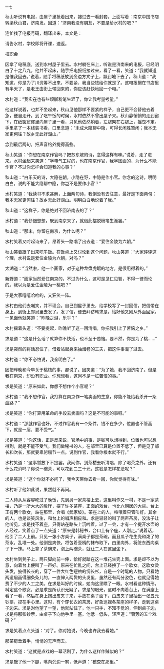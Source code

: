     一七 

   秋山听说有电报，由屋子里抢着出来，接过去一看封套，上面写着：南京中国书店转梁秋山君，济南发。因道：“济南我没有朋友，不要是给水村的吧？”

   连忙找了电报号码，翻译出来，本文是：

   请告水村，学校即将开课，速返。

   校职会

   因拿了电稿底，送到水村屋子里去。水村躺在床上，听说是济南来的电报，已经明白了十之八九。他并不起床，随手把电报纸接过来，看了一看，笑道：“我就知道是催我回去。”说着，随手将稿纸放到旁边方凳子上，飘到地下去了。秋山道：“我知道，你是为了川资筹不出来，不要紧，我当些钱给你就是了。这电报搁在书店里有半天了，是老王由街上带回来的，你应该赶快地回一个电。”

   水村道：“我实在也有些烦腻粉笔生涯了，你让我考量考量。”

   他这样说着，也并不坐起来，秋山见他那样不要紧的样子，自己更不会替他去着急，便自走开。到了吃午饭的时候，水村依然不曾出屋子来。秋山静悄悄的走到窗下，在纸窗窟窿里向屋子里一看，只见他依然躺着，左腿架在右腿上，摇曳不定。手里拿了一本线装书看，口里念道：“未成大隐聊中隐，可得长闲胜暂闲；我本无家更何往？故乡无此好湖山。”

   念到最后两句，把声音格外提得高些。

   秋山笑道：“你想在南京作官吗？把苏东坡的诗，念得这样有味。”说着，走了进来。水村坐起来笑道：“学电气工程的，也在南京作官，我学图画的，为什么不能作官？不过你怎样会知道我的心事？”

   秋山道：“白乐天的诗，大隐在朝，小隐在野，中隐是作小官。你念的这诗，明明白白，说的不能大隐聊中隐，你岂不是要作小官？”

   水村笑道：“我读书不求甚解，上面两句诗，我倒没有去注意，最好是下面两句：我本无家更何往？故乡无此好湖山。明明白白地说着了我。”

   秋山道：“这样子，你是绝对不回济南去的了？”

   水村道：“我仔细想想，既到南京来了，就借此摆脱粉笔生涯罢。”

   秋山道：“那末，你留在南京，为什么呢？”

   水村笑着又吟起诗来了，昂着头一路唱了出去道：“爱住金陵为六朝。”

   秋山笑着跟了出来吃午饭。在饭桌上又讨论到这个问题，秋山笑道：“大家评评这个理，水村说是爱住金陵为六朝，对吗？”

   太湖道：“当然啦，他一个画家，对于这种龙盘虎踞的地方，是很用得着的。”

   新野道：“画家当然爱住南京的，不过为什么，这可是见仁见智，不得一律而论的。我以为是爱住金陵为一桃吧？”

   于是大家嘻嘻哈哈的，又狂笑一阵。

   水村由他们去嘲笑，并不理会。自己到屋子里去，给学校写了一封回信，把信带在身上，到街上邮局里去发了。发了信，便去拜访韩求是，恰好他又刚从外面回家。一见面他就笑道：“昨晚之游，乐乎？”

   水村摇着头道：“不要提起，昨晚听了这一回清唱，你把我引上了苦恼之乡。”

   求是道：“这是什么话？就算你不快活，也不至于苦恼。要不然，你是为了桃……”

   求是突然的将话忍住了，借着站起身来抽烟卷的工夫，把这件事混了过去。

   水村道：“你不必怕说，我全明白了。”

   因把昨晚和今早关于桃枝的事，都说了。因笑道：“为了她，我不回济南了。但是我在南京，却没有职业。你想想看，这岂不是一桩苦恼的事。”

   求是笑道：“原来如此，你想不想作个小官呢？”

   水村道：“我不想作官，我打算在南京作一笔卖画的生意，你能不能给我杀开一条血路？”

   求是笑道：“你打算用革命的手段去卖画吗？这是不可能的事呀。”

   水村道：“那就作官也好。不过作官我有一个条件，钱不在多少，位置也不管高下，就是一层，要不受气。”

   求是笑道：“你这话，正是反来说，官场中的事，是钱可以想得到，位置也可以想得到，就是不能不受气。我们做秘书的人，在部里已算是位置不低了，但是见了部长和次长，那就要卑躬屈节一点。说到作官，我看你根本就不行。”

   水村笑道：“这事暂放下不提罢。我问你，到茶楼去听清唱，除了喝茶之外，还有什么花消吗？你说一碗茶，可以花到二三十元，这钱是怎样花法呢？”

   求是笑道：“这个你就不必问了，我今天带你去看一回，你就觉得有味。”

   水村听了他如此说，果然就不再问。

   二人待从从容容吃过了晚饭，先到另一家茶楼上去，这里叫作又一村，不是一家茶楼，乃是一所大大的敞厅，摆了许多茶座，正面的戏台，也比六朝居的大些。台上正有两个歌女，站在那里，合唱《武家坡》。茶座上的人，喧嚷着只管叫好。其余的人，也是谈笑风生，和台上的唱声相应和。求是轻轻的叫了两声茶房，没法子让他听见。求是找不着座，只得站在路头上沉吟着。过了一会，才有一个提开水壶的人经过，笑着点了一点头道：“原来是韩秘书，台口上有个座，人刚走。”说着话，他引了二人上前。只见一张小方桌子，满桌子都是茶碗，而且瓜子花生壳和泼了的茶水，乱堆一处。他倒是爽快，将包着壶柄的抹布取下，由里向外，将脏东西向桌子下一抹。马上拿了茶碗来，泡上两碗茶，就让二人在这里坐下。

   水村坐到凳子上，两只脚向前一伸，恰好就踏在这一堆花生壳上面。求是却不以为意，向着台上便叫了一声好。原来在忙乱之间，台上已经换了一个歌女。这歌女烫头发，披得长长的，穿了一件大红色短袖的绸长衫，自是一个时髦的人物。只看她两道眉画得细条条儿的，一直伸入两鬓的头发里，虽然还有两分姿色，也就见得她费了不少的人工之美。在求是叫好的时候，她向这里瞟了一眼。水村看这种情形，料定这个歌女，必是求是所认识无疑了。求是的眼光，这时不向着台上，在满座上看了一看，然后在身上掏出皮夹子来，手放在桌子面下，由皮夹子里抽出一张五元钞票，捏在手心里。这时，有个穿长衣的茶房，好象巡视各茶座的样子，走到这桌子边来。求是对他望了一望，他就站住了，他一只手，不知不觉的，伸到桌子边，求是将那张钞票，由桌子下向他手里一塞。他低一低头，轻声道：“菊芳的五个戏码？”

   求是笑着点点头道：“对了。你对她说，今晚也许我去看她。”

   那茶房垂着手，悄悄的无声而去。

   水村笑道：“这就是点戏的一幕活剧了，为什么这样作贼似的？”

   求是敲了他一下腿，嘴向旁边一努，低声道：“稽查在那里。”

